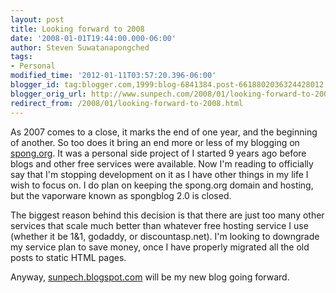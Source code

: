 ```yaml
---
layout: post
title: Looking forward to 2008
date: '2008-01-01T19:44:00.000-06:00'
author: Steven Suwatanapongched
tags:
- Personal
modified_time: '2012-01-11T03:57:20.396-06:00'
blogger_id: tag:blogger.com,1999:blog-6841384.post-6618802036324428012
blogger_orig_url: http://www.sunpech.com/2008/01/looking-forward-to-2008.html
redirect_from: /2008/01/looking-forward-to-2008.html
---
```


As 2007 comes to a close, it marks the end of one year, and the beginning of another.  So too does it bring an end more or less of my blogging on <a href="http://spong.org">spong.org</a>.  It was a personal side project of I started 9 years ago before blogs and other free services were available.  Now I'm reading to officially say that I'm stopping development on it as I have other things in my life I wish to focus on.  I do plan on keeping the spong.org domain and hosting, but the vaporware known as spongblog 2.0 is closed.

The biggest reason behind this decision is that there are just too many other services that scale much better than whatever free hosting service I use (whether it be 1&1, godaddy, or discountasp.net).  I'm looking to downgrade my service plan to save money, once I have properly migrated all the old posts to static HTML pages.

Anyway, <a href="http://sunpech.blogspot.com">sunpech.blogspot.com</a> will be my new blog going forward.